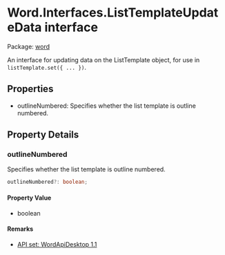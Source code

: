 # Word.Interfaces.ListTemplateUpdateData interface

Package: [word](/en-us/javascript/api/word)

An interface for updating data on the ListTemplate object, for use in `listTemplate.set({ ... })`.

## Properties

- outlineNumbered: Specifies whether the list template is outline numbered.

## Property Details

### outlineNumbered

Specifies whether the list template is outline numbered.

```typescript
outlineNumbered?: boolean;
```

#### Property Value
- boolean

#### Remarks
- [API set: WordApiDesktop 1.1](/en-us/javascript/api/requirement-sets/word/word-api-requirement-sets)